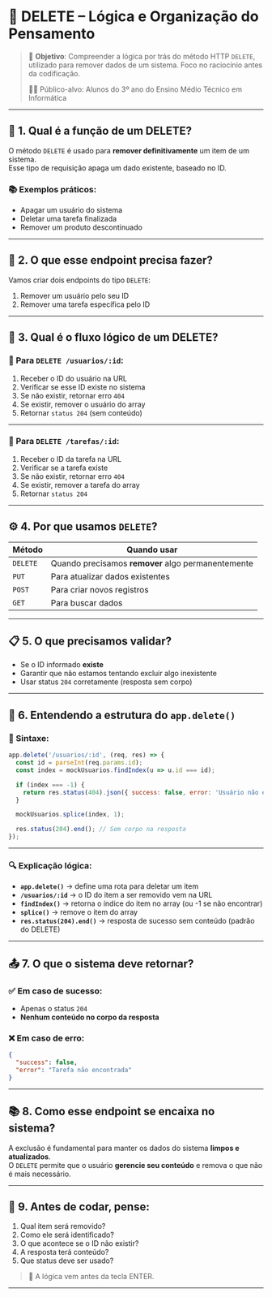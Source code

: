 # 🧠 DELETE – Lógica e Organização do Pensamento

> 🎯 **Objetivo**: Compreender a lógica por trás do método HTTP `DELETE`, utilizado para remover dados de um sistema. Foco no raciocínio antes da codificação.
>
> 👨‍🎓 Público-alvo: Alunos do 3º ano do Ensino Médio Técnico em Informática

---

## 🧩 1. Qual é a função de um DELETE?

O método `DELETE` é usado para **remover definitivamente** um item de um sistema.  
Esse tipo de requisição apaga um dado existente, baseado no ID.

### 📚 Exemplos práticos:
- Apagar um usuário do sistema
- Deletar uma tarefa finalizada
- Remover um produto descontinuado

---

## 🧠 2. O que esse endpoint precisa fazer?

Vamos criar dois endpoints do tipo `DELETE`:
1. Remover um usuário pelo seu ID
2. Remover uma tarefa específica pelo ID

---

## 🔁 3. Qual é o fluxo lógico de um DELETE?

### 📝 Para `DELETE /usuarios/:id`:

1. Receber o ID do usuário na URL
2. Verificar se esse ID existe no sistema
3. Se não existir, retornar erro `404`
4. Se existir, remover o usuário do array
5. Retornar `status 204` (sem conteúdo)

---

### 📝 Para `DELETE /tarefas/:id`:

1. Receber o ID da tarefa na URL
2. Verificar se a tarefa existe
3. Se não existir, retornar erro `404`
4. Se existir, remover a tarefa do array
5. Retornar `status 204`

---

## ⚙️ 4. Por que usamos `DELETE`?

| Método   | Quando usar                          |
|----------|--------------------------------------|
| `DELETE` | Quando precisamos **remover** algo permanentemente |
| `PUT`    | Para atualizar dados existentes      |
| `POST`   | Para criar novos registros           |
| `GET`    | Para buscar dados                    |

---

## 📋 5. O que precisamos validar?

- Se o ID informado **existe**
- Garantir que não estamos tentando excluir algo inexistente
- Usar status `204` corretamente (resposta sem corpo)

---

## 🧠 6. Entendendo a estrutura do `app.delete()`

### 📌 Sintaxe:

```js
app.delete('/usuarios/:id', (req, res) => {
  const id = parseInt(req.params.id);
  const index = mockUsuarios.findIndex(u => u.id === id);

  if (index === -1) {
    return res.status(404).json({ success: false, error: 'Usuário não encontrado' });
  }

  mockUsuarios.splice(index, 1);

  res.status(204).end(); // Sem corpo na resposta
});
```

---

### 🔍 Explicação lógica:

- **`app.delete()`** → define uma rota para deletar um item
- **`/usuarios/:id`** → o ID do item a ser removido vem na URL
- **`findIndex()`** → retorna o índice do item no array (ou -1 se não encontrar)
- **`splice()`** → remove o item do array
- **`res.status(204).end()`** → resposta de sucesso sem conteúdo (padrão do DELETE)

---

## 📤 7. O que o sistema deve retornar?

### ✅ Em caso de sucesso:

- Apenas o status `204`  
- **Nenhum conteúdo no corpo da resposta**

### ❌ Em caso de erro:

```json
{
  "success": false,
  "error": "Tarefa não encontrada"
}
```

---

## 📚 8. Como esse endpoint se encaixa no sistema?

A exclusão é fundamental para manter os dados do sistema **limpos e atualizados**.  
O `DELETE` permite que o usuário **gerencie seu conteúdo** e remova o que não é mais necessário.

---

## 📝 9. Antes de codar, pense:

1. Qual item será removido?
2. Como ele será identificado?
3. O que acontece se o ID não existir?
4. A resposta terá conteúdo?
5. Que status deve ser usado?

> 🧠 A lógica vem antes da tecla ENTER.

---
